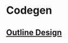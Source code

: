 # Codegen

## [Outline Design](https://github.com/InfiniTensor/Codegen/blob/master/docs/01_Outline_Design.md)
